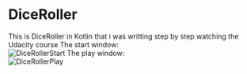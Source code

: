 # DiceRoller
This is DiceRoller in Kotlin that i was writting step by step watching the Udacity course
The start window:
<br>![DiceRollerStart](https://user-images.githubusercontent.com/69507445/135838969-172552c4-bbc3-409c-9091-274de6289527.png)
The play window:
<br>![DiceRollerPlay](https://user-images.githubusercontent.com/69507445/135839059-3b15bc18-93d4-4124-a737-7f4011da1a59.png)
